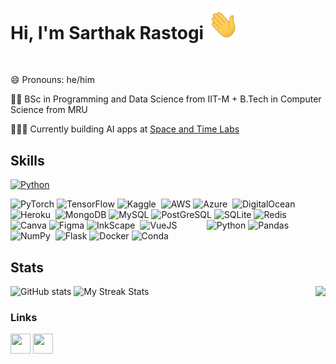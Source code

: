# Hi, I'm Sarthak Rastogi <img src="https://raw.githubusercontent.com/ABSphreak/ABSphreak/master/gifs/Hi.gif" width="50px">
</br>

😄 Pronouns: he/him

👨‍🎓 BSc in Programming and Data Science from IIT-M + B.Tech in Computer Science from MRU

👨🏼‍💻 Currently building AI apps at <a href="https://spaceandtime.io/">Space and Time Labs</a>

## Skills
[![Python](https://img.shields.io/badge/Python-3776AB?style=for-the-badge&logo=python&logoColor=white)](https://github.com/sarthakrastogi)


![PyTorch](https://img.shields.io/badge/PyTorch-EE4C2C?style=for-the-badge&logo=pytorch&logoColor=white)
![TensorFlow](https://img.shields.io/badge/TensorFlow-FF6F00?style=for-the-badge&logo=tensorflow&logoColor=white)
![Kaggle](https://img.shields.io/badge/Kaggle-20BEFF?style=for-the-badge&logo=Kaggle&logoColor=white)
![]()
![AWS](https://img.shields.io/badge/Amazon_AWS-FF9900?style=for-the-badge&logo=amazonaws&logoColor=white)
![Azure](https://img.shields.io/badge/microsoft%20azure-0089D6?style=for-the-badge&logo=microsoft-azure&logoColor=white)
![]()
![DigitalOcean](https://img.shields.io/badge/Digital_Ocean-0080FF?style=for-the-badge&logo=DigitalOcean&logoColor=white)
![Heroku](https://img.shields.io/badge/Heroku-430098?style=for-the-badge&logo=heroku&logoColor=white)
![]()
![MongoDB](https://img.shields.io/badge/MongoDB-4EA94B?style=for-the-badge&logo=mongodb&logoColor=white)
![MySQL](https://img.shields.io/badge/MySQL-005C84?style=for-the-badge&logo=mysql&logoColor=white)
![PostGreSQL](https://img.shields.io/badge/PostgreSQL-316192?style=for-the-badge&logo=postgresql&logoColor=white)
![SQLite](https://img.shields.io/badge/SQLite-07405E?style=for-the-badge&logo=sqlite&logoColor=white)
![Redis](https://img.shields.io/badge/redis-%23DD0031.svg?&style=for-the-badge&logo=redis&logoColor=white)
![]()
![Canva](https://img.shields.io/badge/Canva-%2300C4CC.svg?&style=for-the-badge&logo=Canva&logoColor=white)
![Figma](https://img.shields.io/badge/Figma-F24E1E?style=for-the-badge&logo=figma&logoColor=white)
![InkScape](https://img.shields.io/badge/Inkscape-000000?style=for-the-badge&logo=Inkscape&logoColor=white)
![]()
![VueJS](https://img.shields.io/badge/Vue.js-35495E?style=for-the-badge&logo=vuedotjs&logoColor=4FC08D)
![]()
![]()
![]()
![]()
![]()
![]()
![]()
![]()
![]()
![]()
![]()
![Python](https://img.shields.io/badge/Python-FFD43B?style=for-the-badge&logo=python&logoColor=blue)
![Pandas](https://img.shields.io/badge/Pandas-2C2D72?style=for-the-badge&logo=pandas&logoColor=white)
![NumPy](https://img.shields.io/badge/Numpy-777BB4?style=for-the-badge&logo=numpy&logoColor=white)
![]()
![Flask](https://img.shields.io/badge/Flask-000000?style=for-the-badge&logo=flask&logoColor=white)
![Docker](https://img.shields.io/badge/Docker-2CA5E0?style=for-the-badge&logo=docker&logoColor=white)
![Conda](https://img.shields.io/badge/conda-342B029.svg?&style=for-the-badge&logo=anaconda&logoColor=white)

## Stats
<img align="right" src="https://github-readme-stats.vercel.app/api/top-langs/?username=sarthakrastogi&theme=dracula&hide_langs_below=1" />

![GitHub stats](https://github-readme-stats.vercel.app/api?username=sarthakrastogi&show_icons=true&theme=dracula)
![My Streak Stats](https://github-readme-streak-stats.herokuapp.com/?user=sarthakrastogi&theme=tokyonight)


### Links

<!--- <a href="https://twitter.com/writesatweet"><img src="https://i.ibb.co/kmgQVyW/twitter.png" width="32px" height="32px"></a> ---><a href="https://github.com/sarthakrastogi"><img src="https://cdn.iconscout.com/icon/free/png-256/github-108-438008.png" width="32px" height="32px"></a> <a href="https://www.linkedin.com/in/sarthakrastogi/"><img src="https://i.ibb.co/Kx2GSrT/linkedin.png" width="32px" height="32px"></a>
